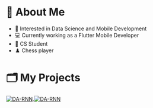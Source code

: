 # 👋 About Me
  
- 👀 Interested in Data Science and Mobile Development
- 💻 Currently working as a Flutter Mobile Developer
- 📝 CS Student
- ♟️ Chess player

# 🗂️ My Projects
  
  <a href="https://github.com/vadimlee33/Titanic-Survival-Prediction">
  <img align="center" src="https://github-readme-stats.vercel.app/api/pin/?username=vadimlee33&repo=Titanic-Survival-Prediction&show_icons=true&line_height=27&title_color=6aa6f8&text_color=8a919a&icon_color=6aa6f8&bg_color=22272e" alt="DA-RNN" />
</a>
  
  <a href="https://github.com/vadimlee33/Water-Pump-Failure-Prediction">
  <img align="center" src="https://github-readme-stats.vercel.app/api/pin/?username=vadimlee33&repo=Water-Pump-Failure-Prediction&show_icons=true&line_height=27&title_color=6aa6f8&text_color=8a919a&icon_color=6aa6f8&bg_color=22272e" alt="DA-RNN" />
</a>

<!---
vadimlee33/vadimlee33 is a ✨ special ✨ repository because its `README.md` (this file) appears on your GitHub profile.
You can click the Preview link to take a look at your changes.
--->



